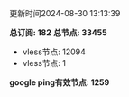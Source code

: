 更新时间2024-08-30 13:13:39

**总订阅: 182**
**总节点: 33455**
- vless节点: 12094
- vless节点: 1

**google ping有效节点: 1259**
